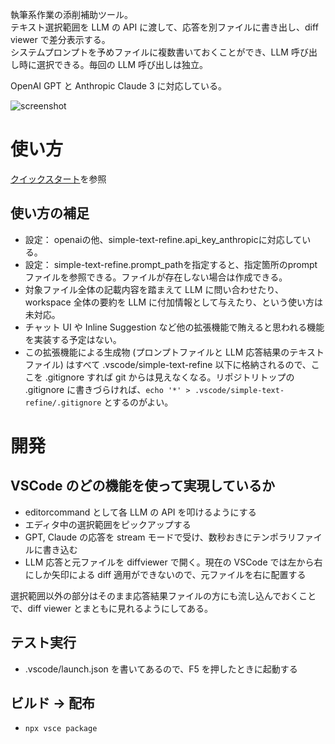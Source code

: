 執筆系作業の添削補助ツール。  
テキスト選択範囲を LLM の API に渡して、応答を別ファイルに書き出し、diff viewer で差分表示する。  
システムプロンプトを予めファイルに複数書いておくことができ、LLM 呼び出し時に選択できる。毎回の LLM 呼び出しは独立。

OpenAI GPT と Anthropic Claude 3 に対応している。

![screenshot](assets/screenshot.png)

# 使い方
[クイックスタート](quickstart.md)を参照

## 使い方の補足
- 設定： openaiの他、simple-text-refine.api_key_anthropicに対応している。
- 設定： simple-text-refine.prompt_pathを指定すると、指定箇所のpromptファイルを参照できる。ファイルが存在しない場合は作成できる。
- 対象ファイル全体の記載内容を踏まえて LLM に問い合わせたり、workspace 全体の要約を LLM に付加情報として与えたり、という使い方は未対応。
- チャット UI や Inline Suggestion など他の拡張機能で賄えると思われる機能を実装する予定はない。
- この拡張機能による生成物 (プロンプトファイルと LLM 応答結果のテキストファイル) はすべて .vscode/simple-text-refine 以下に格納されるので、ここを .gitignore すれば git からは見えなくなる。リポジトリトップの .gitignore に書きづらければ、`echo '*' > .vscode/simple-text-refine/.gitignore` とするのがよい。

# 開発
## VSCode のどの機能を使って実現しているか
- editorcommand として各 LLM の API を叩けるようにする
- エディタ中の選択範囲をピックアップする
- GPT, Claude の応答を stream モードで受け、数秒おきにテンポラリファイルに書き込む
- LLM 応答と元ファイルを diffviewer で開く。現在の VSCode では左から右にしか矢印による diff 適用ができないので、元ファイルを右に配置する

選択範囲以外の部分はそのまま応答結果ファイルの方にも流し込んでおくことで、diff viewer とまともに見れるようにしてある。

## テスト実行
- .vscode/launch.json を書いてあるので、F5 を押したときに起動する

## ビルド → 配布
- `npx vsce package`
